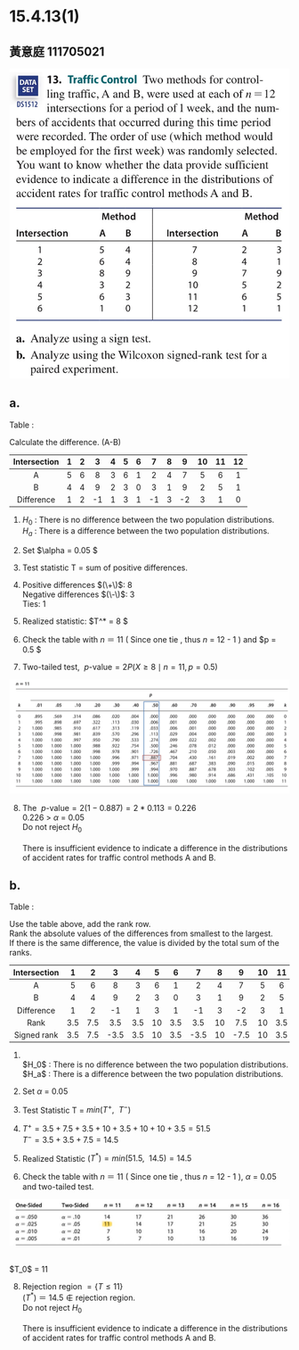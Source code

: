 # 15.4.13(1) 
## 黃意庭 111705021

![image](https://github.com/HWTeng-Course/202402-Statistics/blob/f638695a70f7409b0d6815f9ad9497c4cccdee1a/Images/15.4.13(2).JPG)


## a.


Table :

Calculate the difference. (A-B)

| Intersection |  1  |  2  |  3  |  4  |  5  |  6  |  7  |  8  |  9  |  10  |  11  |  12  |
| :----------: | :-: | :-: | :-: | :-: | :-: | :-: | :-: | :-: | :-: | :--: | :--: | :--: |
| A            | 5   | 6   | 8   | 3   | 6   | 1   | 2   | 4   | 7   | 5    | 6    | 1    |
| B            | 4   | 4   | 9   | 2   | 3   | 0   | 3   | 1   | 9   | 2    | 5    | 1    |
| Difference   | 1   | 2   | -1  | 1   | 3   | 1   | -1  | 3   | -2  | 3    | 1    | 0    |


1. $H_0$ : There is no difference between the two population distributions. <br>
   $H_a$ : There is a difference between the two population distributions.

2. Set $\alpha = 0.05 $

3. Test statistic T = sum of positive differences.

4.  Positive differences $(\+\)$: 8 <br>
    Negative differences $(\-\)$: 3 <br>
    Ties: 1

5. Realized statistic: $T^* = 8 $

6. Check the table with $n$ ＝ 11 ( Since one tie , thus $n$ = 12 - 1 ) and $p = 0.5 $

8. Two-tailed test, $\ p\text{-value} = 2 P(X \geq 8 \mid n = 11, p = 0.5)$

![image](https://github.com/HWTeng-Course/202402-Statistics/blob/138abdfdbd7fc49dfb9f5764c236b89f6feb9d24/Images/n%3D11.jpeg)
 
8. The $\ p\text{-value} = 2(1 - 0.887) = 2 * 0.113 = 0.226$ <br>
   0.226 > $\alpha$ = 0.05 <br>
   Do not reject $H_0$ <br><br>
   There is insufficient evidence to indicate a difference in the distributions of accident rates for traffic control methods A and B.



## b.


Table :

Use the table above, add the rank row. <br>
Rank the absolute values of the differences from smallest to the largest. <br>
If there is the same difference, the value is divided by the total sum of the ranks. 

| Intersection |  1  |  2  |  3  |  4  |  5  |  6  |  7  |  8  |  9  |  10  |  11  |  12  |
| :----------: | :-: | :-: | :-: | :-: | :-: | :-: | :-: | :-: | :-: | :--: | :--: | :--: |
| A            | 5   | 6   | 8   | 3   | 6   | 1   | 2   | 4   | 7   | 5    | 6    | 1    |
| B            | 4   | 4   | 9   | 2   | 3   | 0   | 3   | 1   | 9   | 2    | 5    | 1    |
| Difference   | 1   | 2   | -1  | 1   | 3   | 1   | -1  | 3   | -2  | 3    | 1    | 0    |
| Rank         | 3.5 | 7.5 | 3.5 | 3.5 | 10  | 3.5 | 3.5 | 10  | 7.5 | 10   | 3.5  |      |
| Signed rank  | 3.5 | 7.5 | -3.5| 3.5 | 10  | 3.5 |-3.5 | 10  |-7.5 | 10   | 3.5  |      |


  
1. <br>
   $H_0$ : There is no difference between the two population distributions. <br>
   $H_a$ : There is a difference between the two population distributions.

3. Set $\alpha$ = 0.05

4. Test Statistic T = $min(T^+,\ \ T^-)$

5. $T^+ = 3.5 + 7.5 + 3.5 + 10 + 3.5 + 10 + 10 + 3.5 = 51.5$ <br>
   $T^- = 3.5 + 3.5 + 7.5 = 14.5$ 

6. Realized Statistic $(T^*) = min(51.5,\ \ 14.5)= 14.5$

7. Check the table with $n$ ＝ 11 ( Since one tie , thus $n$ = 12 - 1 ), $\alpha$ = 0.05 and two-tailed test.<br>

![image](https://github.com/HWTeng-Course/202402-Statistics/blob/ad7c77ea584eef095db92553f3e1f12cc9d1cc55/Images/n%3D11-16.jpg) 

   <br>
   $T_0$ = 11

8. Rejection region $`= \{T \leq 11\}`$ <br>
   $(T^*)$ ＝ 14.5 $\notin$ rejection region. <br>
   Do not reject $H_0$ <br><br>
   There is insufficient evidence to indicate a difference in the distributions of accident rates for traffic control methods A and B.
